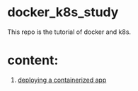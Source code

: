 # docker_k8s_study
This repo is the tutorial of docker and k8s. 

# content:
1. [deploying a containerized app](https://github.com/jeannieyeliu/docker_k8s_study/tree/main/deploy_a_containerized_app)
